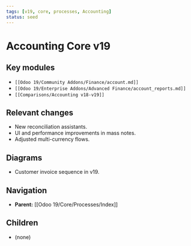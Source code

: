 ```yaml
---
tags: [v19, core, processes, Accounting]
status: seed
---
```

# Accounting Core v19

## Key modules
- `[[Odoo 19/Community Addons/Finance/account.md]]`
- `[[Odoo 19/Enterprise Addons/Advanced Finance/account_reports.md]]`
- `[[Comparisons/Accounting v18-v19]]`

## Relevant changes
- New reconciliation assistants.
- UI and performance improvements in mass notes.
- Adjusted multi-currency flows.

## Diagrams
- Customer invoice sequence in v19.







## Navigation
- **Parent:** [[Odoo 19/Core/Processes/Index]]


## Children
- (none)